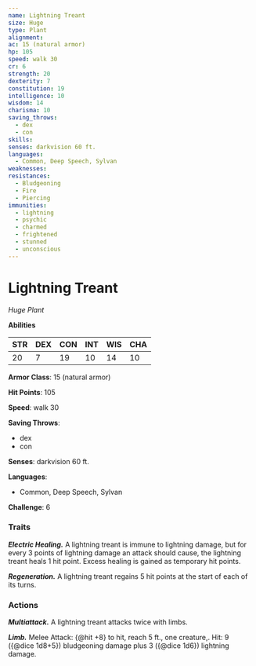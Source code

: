 ```yaml
---
name: Lightning Treant
size: Huge
type: Plant
alignment: 
ac: 15 (natural armor)
hp: 105
speed: walk 30
cr: 6
strength: 20
dexterity: 7
constitution: 19
intelligence: 10
wisdom: 14
charisma: 10
saving_throws:
  - dex
  - con
skills:
senses: darkvision 60 ft.
languages:
  - Common, Deep Speech, Sylvan
weaknesses:
resistances:
  - Bludgeoning
  - Fire
  - Piercing
immunities:
  - lightning
  - psychic
  - charmed
  - frightened
  - stunned
  - unconscious
---
```


# Lightning Treant

*Huge Plant*

**Abilities**

| STR | DEX | CON | INT | WIS | CHA |
| --- | --- | --- | --- | --- | --- |
| 20 | 7 | 19 | 10 | 14 | 10 |

**Armor Class**: 15 (natural armor)

**Hit Points**: 105

**Speed**: walk 30

**Saving Throws**:
  - dex
  - con

**Senses**: darkvision 60 ft.

**Languages**:
  - Common, Deep Speech, Sylvan

**Challenge**: 6

### Traits
***Electric Healing.*** A lightning treant is immune to lightning damage, but for every 3 points of lightning damage an attack should cause, the lightning treant heals 1 hit point. Excess healing is gained as temporary hit points.

***Regeneration.*** A lightning treant regains 5 hit points at the start of each of its turns.

### Actions
***Multiattack.*** A lightning treant attacks twice with limbs.

***Limb.*** Melee Attack: {@hit +8} to hit, reach 5 ft., one creature,. Hit: 9 ({@dice 1d8+5}) bludgeoning damage plus 3 ({@dice 1d6}) lightning damage.

